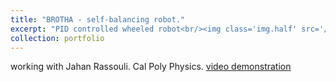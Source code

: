 ```yaml
---
title: "BROTHA - self-balancing robot."
excerpt: "PID controlled wheeled robot<br/><img class='img.half' src='/images/brotha.png'>"
collection: portfolio
---
```


working with Jahan Rassouli. Cal Poly Physics.
[video demonstration](https://www.youtube.com/watch?v=ma2_s_oXSso)

